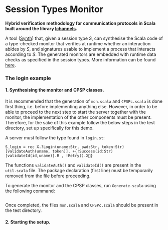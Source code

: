# Session Types Monitor
**Hybrid verification methodology for communication protocols in Scala built around the library [lchannels](https://github.com/alcestes/lchannels).**

A tool ([Synth](https://github.com/chrisbartoloburlo/stmonitor/blob/master/monitor/src/main/scala/monitor/Synth.scala)) that, given a session type _S_, can synthesise the Scala code of a type-checked monitor that verifies at runtime whether an interaction abides by _S_, and signatures usable to implement a process that interacts according to _S_. The generated monitors are embedded with runtime data checks as specified in the session types. More information can be found [here]().

### The login example

#### 1. Synthesising the monitor and CPSP classes.

It is recommended that the generation of `mon.scala` and `CPSPc.scala` is done first thing, i.e. before implementing anything else. However, in order to be able to proceed to the next step to start the server together with the monitor, the implementation of the other components must be present. Therefore, for the sake of this example follow the below steps in the test directory, set up specifically for this demo.

A server must follow the type found in `login.st`:
```
S_login = rec X.?Login(uname:Str, pwd:Str, token:Str)[validateAuth(uname, token)]. +{!Success(id:Str)[validateId(id,uname)].R , !Retry().X􏰂}
```

The functions `validateAuth()` and `validateId()` are present in the `util.scala` file. The package declaration (first line) must be temporarily removed from the file before proceeding.

To generate the monitor and the CPSP classes, run `Generate.scala` using the following command:
```

```
Once completed, the files `mon.scala` and `CPSPc.scala` should be present in the test directory.

#### 2. Starting the setup.
